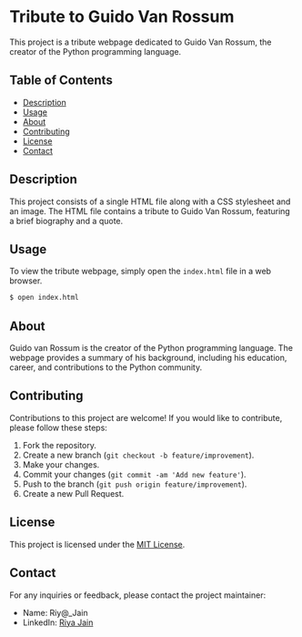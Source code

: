 


# Tribute to Guido Van Rossum

This project is a tribute webpage dedicated to Guido Van Rossum, the creator of the Python programming language.

## Table of Contents

- [Description](#description)
- [Usage](#usage)
- [About](#about)
- [Contributing](#contributing)
- [License](#license)
- [Contact](#contact)

## Description

This project consists of a single HTML file along with a CSS stylesheet and an image. The HTML file contains a tribute to Guido Van Rossum, featuring a brief biography and a quote.

## Usage

To view the tribute webpage, simply open the `index.html` file in a web browser.

```bash
$ open index.html
```

## About

Guido van Rossum is the creator of the Python programming language. The webpage provides a summary of his background, including his education, career, and contributions to the Python community.

## Contributing

Contributions to this project are welcome! If you would like to contribute, please follow these steps:

1. Fork the repository.
2. Create a new branch (`git checkout -b feature/improvement`).
3. Make your changes.
4. Commit your changes (`git commit -am 'Add new feature'`).
5. Push to the branch (`git push origin feature/improvement`).
6. Create a new Pull Request.

## License

This project is licensed under the [MIT License](LICENSE).

## Contact

For any inquiries or feedback, please contact the project maintainer:

- Name: Riy@_Jain
- LinkedIn: [Riya Jain](https://www.linkedin.com/in/riya-jain-68825a246?lipi=urn%3Ali%3Apage%3Ad_flagship3_profile_view_base_contact_details%3BO1LmwBRBRJORZ8i%2BYQN6FA%3D%3D)

